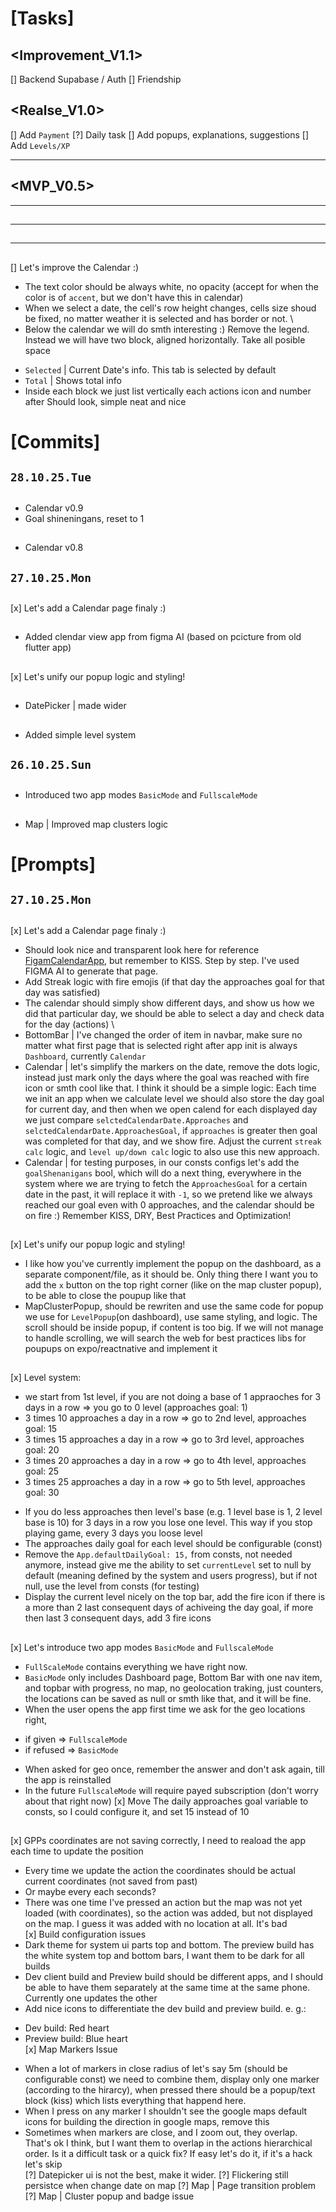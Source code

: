 # [Tasks]

## <Improvement_V1.1>
[] Backend Supabase / Auth
[] Friendship

## <Realse_V1.0>
[] Add `Payment`
[?] Daily task
[] Add popups, explanations, suggestions
[] Add `Levels/XP`

--- --- ---
## <MVP_V0.5>
--- --- ---

## <Popups>
## <Levels>
---
## <TopBar>
## <BottomBar>
## <Contacts>
## <Map> 
## <Dashboard>
## <Calendar>
---

## <Calendar>
[] Let's improve the Calendar :)
* The text color should be always white, no opacity (accept for when the color is of `accent`, but we don't have this in calendar)
* When we select a date, the cell's row height changes, cells size shoud be fixed, no matter weather it is selected and has border or not.
\
* Below the calendar we will do smth interesting :)
Remove the legend. Instead we will have two block, aligned horizontally. Take all posible space
 - `Selected` | Current Date's info. This tab is selected by default
 - `Total` | Shows total info
 - Inside  each block we just list vertically each actions icon and number after
 Should look, simple neat and nice


# [Commits]

## `28.10.25.Tue`

## <Calendar>
* Calendar v0.9
* Goal shineningans, reset to 1

## <Calendar>
* Calendar v0.8

## `27.10.25.Mon`

## <Calendar>
[x] Let's add a Calendar page finaly :)

## <Calendar>
* Added clendar view app from figma AI (based on pcicture from old flutter app)

## <Popups>
[x] Let's unify our popup logic and styling!

## <TopBar>
* DatePicker | made wider

## <Levels>
* Added simple level system

## `26.10.25.Sun`

## <Field2Fixes>
* Introduced two app modes `BasicMode` and `FullscaleMode`

## <Field2Fixes>
* Map | Improved map clusters logic

# [Prompts]

## `27.10.25.Mon`

## <Calendar>
[x] Let's add a Calendar page finaly :)
* Should look nice and transparent look here for reference [FigamCalendarApp](OldVersions\FigmaCalendarView\src\components\CalendarComponent.tsx), but remember to KISS. Step by step. I've used FIGMA AI to generate that page.
* Add Streak logic with fire emojis (if that day the approaches goal for that day was satisfied)
* The calendar should simply show different days, and show us how we did that particular day, we should be able to select a day and check data for the day (actions)
\
* BottomBar | I've changed the order of item in navbar, make sure no matter what first page that is selected right after app init is always `Dashboard`, currently `Calendar`
* Calendar | let's simplify the markers on the date, remove the dots logic, instead just mark only the days where the goal was reached with fire icon or smth cool like that. I think it should be a simple logic: Each time we init an app when we calculate level we should also store the day goal for current day, and then when we open calend for each displayed day we just compare `selctedCalendarDate.Approaches` and `selctedCalendarDate.ApproachesGoal`, if `approaches` is greater then goal was completed for that day, and we show fire. Adjust the current `streak calc` logic, and `level up/down calc` logic to also use this new approach.
* Calendar | for testing purposes, in our consts configs let's add the `goalShenanigans` bool, which will do a next thing, everywhere in the system where we are trying to fetch the `ApproachesGoal` for a certain date in the past, it will replace it with `-1`, so we pretend like we always reached our goal even with 0 approaches, and the calendar should be on fire :)
Remember KISS, DRY, Best Practices and Optimization!

## <Popups>
[x] Let's unify our popup logic and styling!
* I like how you've currently implement the popup on the dashboard, as a separate component/file, as it should be. Only thing there I want you to add the `x` button on the top right corner (like on the map cluster popup), to be able to close the poupup like that
* MapClusterPopup, should be rewriten and use the same code for popup we use for `LevelPopup`(on dashboard), use same styling, and logic. The scroll should be inside popup, if content is too big. If we will not manage to handle scrolling, we will search the web for best practices libs for poupups on expo/reactnative and implement it

## <Levels>
[x] Level system:
 - we start from 1st level, if you are not doing a base of 1 appraoches for 3 days in a row => you go to 0 level (approaches goal: 1)
 - 3 times 10 approaches a day in a row => go to 2nd level, approaches goal: 15
 - 3 times 15 approaches a day in a row => go to 3rd level, approaches goal: 20
 - 3 times 20 approaches a day in a row => go to 4th level, approaches goal: 25
 - 3 times 25 approaches a day in a row => go to 5th level, approaches goal: 30
* If you do less approaches then level's base (e.g. 1 level base is 1, 2 level base is 10) for 3 days in a row you lose one level. This way if you stop playing game, every 3 days you loose level
* The approaches daily goal for each level should be configurable (const)
* Remove the `App.defaultDailyGoal: 15,` from consts, not needed anymore, instead give me the ability to set `currentLevel` set to null by default (meaning defined by the system and users progress), but if not null, use the level from consts (for testing)
* Display the current level nicely on the top bar, add the fire icon if there is a more than 2 last consequent days of achiveing the day goal, if more then last 3 consequent days, add 3 fire icons

## <Field2Fixes>
[x] Let's introduce two app modes `BasicMode` and `FullscaleMode`
* `FullScaleMode` contains everything we have right now.
* `BasicMode` only includes Dashboard page, Bottom Bar with one nav item, and topbar with progress,
no map, no geolocation traking, just counters, the locations can be saved as null or smth like that, and it will be fine.
* When the user opens the app first time we ask for the geo locations right, 
 - if given => `FullscaleMode`
 - if refused => `BasicMode`
* When asked for geo once, remember the answer and don't ask again, till the app is reinstalled
* In the future `FullscaleMode` will require payed subscription (don't worry about that right now)
[x] Move The daily approaches goal variable to consts, so I could configure it, and set 15 instead of 10

## <Field1Fixes>
[x] GPPs coordinates are not saving correctly, I need to reaload the app each time to update the position
 * Every time we update the action the coordinates should be actual current coordinates (not saved from past)
 * Or maybe every each seconds?
 * There was one time I've pressed an action but the map was not yet loaded (with coordinates), so the action was added, but not displayed on the map. I guess it was added with no location at all. It's bad
\
[x] Build configuration issues
 * Dark theme for system ui parts top and bottom. The preview build has the white system top and bottom bars, I want them to be dark for all builds
 * Dev client build and Preview build should be different apps, and I should be able to have them separately at the same time at the same phone. Currently one updates the other
 * Add nice icons to differentiate the dev build and preview build. e. g.:
  - Dev build: Red heart
  - Preview build: Blue heart
\
[x] Map Markers Issue
* When a lot of markers in close radius of let's say 5m (should be configurable const) we need to combine them, display only one marker (according to the hirarcy), when pressed there should be a popup/text block (kiss) which lists everything that happend here.
* When I press on any marker I shouldn't see the google maps default icons for building the direction in google maps, remove this
* Sometimes when markers are close, and I zoom out, they overlap. That's ok I think, but I want them to overlap in the actions hierarchical order. Is it a difficult task or a quick fix? If easy let's do it, if it's a hack let's skip
\
[?] Datepicker ui is not the best, make it wider.
[?] Flickering still persistce when change date on map
[?] Map | Page transition problem
[?] Map | Cluster popup and badge issue

